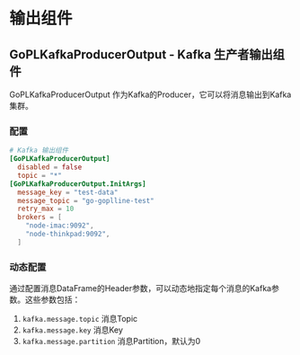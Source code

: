 # 输出组件

## GoPLKafkaProducerOutput - Kafka 生产者输出组件

GoPLKafkaProducerOutput 作为Kafka的Producer，它可以将消息输出到Kafka集群。

### 配置

```toml
# Kafka 输出组件
[GoPLKafkaProducerOutput]
  disabled = false
  topic = "*"
[GoPLKafkaProducerOutput.InitArgs]
  message_key = "test-data"
  message_topic = "go-goplline-test"
  retry_max = 10
  brokers = [
    "node-imac:9092",
    "node-thinkpad:9092",
  ]
```

### 动态配置

通过配置消息DataFrame的Header参数，可以动态地指定每个消息的Kafka参数。这些参数包括：

1. `kafka.message.topic` 消息Topic
1. `kafka.message.key` 消息Key
1. `kafka.message.partition` 消息Partition，默认为0